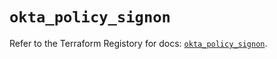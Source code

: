 # `okta_policy_signon`

Refer to the Terraform Registory for docs: [`okta_policy_signon`](https://registry.terraform.io/providers/okta/okta/4.4.1/docs/resources/policy_signon).

